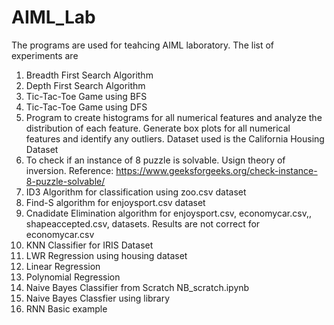 # AIML_Lab

The programs are used for teahcing AIML laboratory. The list of experiments are
1. Breadth First Search Algorithm
2. Depth First Search Algorithm
3. Tic-Tac-Toe Game using BFS
4. Tic-Tac-Toe Game using DFS
5. Program to create histograms for all numerical features and analyze the distribution of each feature. Generate box plots for all numerical features and identify any outliers. Dataset used is the California Housing Dataset
6. To check if an instance of 8 puzzle is solvable. Usign theory of inversion. Reference: https://www.geeksforgeeks.org/check-instance-8-puzzle-solvable/
7. ID3 Algorithm for classification using zoo.csv dataset
8. Find-S algorithm for enjoysport.csv dataset
9. Cnadidate Elimination algorithm for enjoysport.csv, economycar.csv,, shapeaccepted.csv, datasets. Results are not correct for economycar.csv 
10. KNN Classifier for IRIS Dataset
11. LWR Regression using housing dataset
12. Linear Regression
13. Polynomial Regression
14. Naive Bayes Classifier from Scratch NB_scratch.ipynb
15. Naive Bayes Classfier using library
16. RNN Basic example
